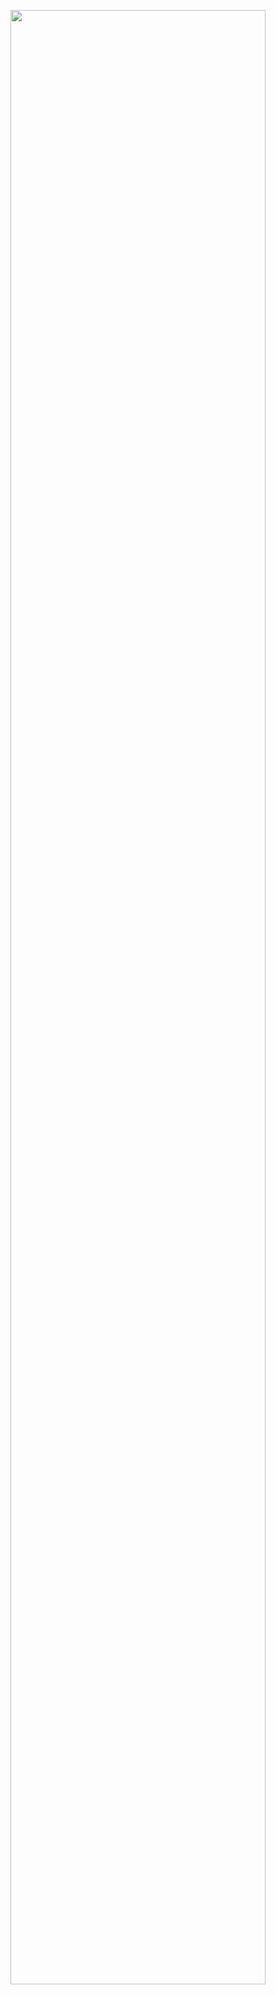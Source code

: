 <p align="center">
  <img src="https://github.com/user-attachments/assets/0e8043a3-3696-4568-941d-ef38e221b7cf" width="90%" />
</p>
